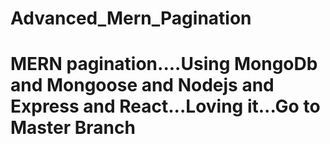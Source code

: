 # Advanced_Mern_Pagination
# MERN pagination....Using MongoDb and Mongoose and Nodejs and Express and React...Loving it...Go to Master Branch
